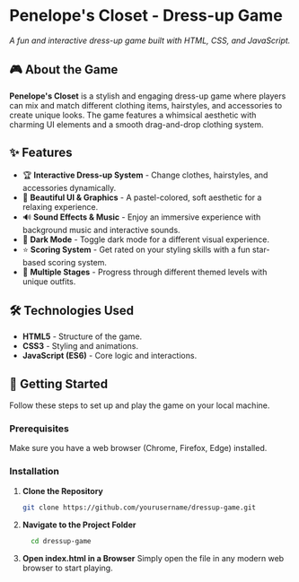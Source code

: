 # Penelope's Closet - Dress-up Game

*A fun and interactive dress-up game built with HTML, CSS, and JavaScript.*

## 🎮 About the Game

**Penelope's Closet** is a stylish and engaging dress-up game where players can mix and match different clothing items, hairstyles, and accessories to create unique looks. The game features a whimsical aesthetic with charming UI elements and a smooth drag-and-drop clothing system.

## ✨ Features

- 🏆 **Interactive Dress-up System** - Change clothes, hairstyles, and accessories dynamically.
- 🎨 **Beautiful UI & Graphics** - A pastel-colored, soft aesthetic for a relaxing experience.
- 🔊 **Sound Effects & Music** - Enjoy an immersive experience with background music and interactive sounds.
- 🌙 **Dark Mode** - Toggle dark mode for a different visual experience.
- ⭐ **Scoring System** - Get rated on your styling skills with a fun star-based scoring system.
- 🔄 **Multiple Stages** - Progress through different themed levels with unique outfits.

## 🛠️ Technologies Used

- **HTML5** - Structure of the game.
- **CSS3** - Styling and animations.
- **JavaScript (ES6)** - Core logic and interactions.

## 🚀 Getting Started

Follow these steps to set up and play the game on your local machine.

### Prerequisites

Make sure you have a web browser (Chrome, Firefox, Edge) installed.

### Installation

1. **Clone the Repository**  
   ```sh
   git clone https://github.com/yourusername/dressup-game.git
2. **Navigate to the Project Folder**  
   ```sh
     cd dressup-game

3. **Open index.html in a Browser**
  Simply open the file in any modern web browser to start playing.

